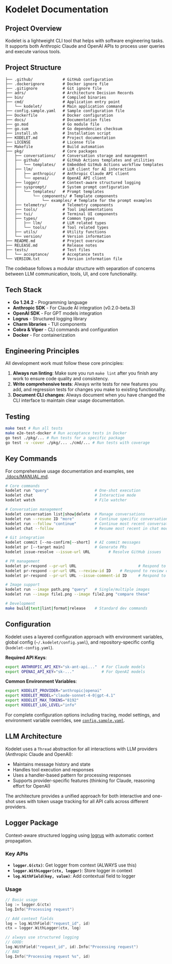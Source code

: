 # Kodelet Documentation

## Project Overview
Kodelet is a lightweight CLI tool that helps with software engineering tasks. It supports both Anthropic Claude and OpenAI APIs to process user queries and execute various tools.

## Project Structure
```
├── .github/             # GitHub configuration
├── .dockerignore        # Docker ignore file
├── .gitignore           # Git ignore file
├── adrs/                # Architecture Decision Records
├── bin/                 # Compiled binaries
├── cmd/                 # Application entry point
│   └── kodelet/         # Main application command
├── config.sample.yaml   # Sample configuration file
├── Dockerfile           # Docker configuration
├── docs/                # Documentation files
├── go.mod               # Go module file
├── go.sum               # Go dependencies checksum
├── install.sh           # Installation script
├── KODELET.md           # Project documentation
├── LICENSE              # License file
├── Makefile             # Build automation
├── pkg/                 # Core packages
│   ├── conversations/   # Conversation storage and management
│   ├── github/          # GitHub Actions templates and utilities
│   │   └── templates/   # Embedded GitHub Actions workflow templates
│   ├── llm/             # LLM client for AI interactions
│   │   ├── anthropic/   # Anthropic Claude API client
│   │   └── openai/      # OpenAI API client
│   ├── logger/          # Context-aware structured logging
│   ├── sysprompt/       # System prompt configuration
│   │   └── templates/   # Prompt templates
│   │       └── components/ # Template components
│   │           └── examples/ # Template for the prompt examples
│   ├── telemetry/       # Telemetry components
│   ├── tools/           # Tool implementations
│   ├── tui/             # Terminal UI components
│   ├── types/           # Common types
│   │   ├── llm/         # LLM related types
│   │   └── tools/       # Tool related types
│   ├── utils/           # Utility functions
│   └── version/         # Version information
├── README.md            # Project overview
├── RELEASE.md           # Release notes
├── tests/               # Test files
│   └── acceptance/      # Acceptance tests
└── VERSION.txt          # Version information file
```

The codebase follows a modular structure with separation of concerns between LLM communication, tools, UI, and core functionality.

## Tech Stack
- **Go 1.24.2** - Programming language
- **Anthropic SDK** - For Claude AI integration (v0.2.0-beta.3)
- **OpenAI SDK** - For GPT models integration
- **Logrus** - Structured logging library
- **Charm libraries** - TUI components
- **Cobra & Viper** - CLI commands and configuration
- **Docker** - For containerization

## Engineering Principles

All development work must follow these core principles:

1. **Always run linting**: Make sure you run `make lint` after you finish any work to ensure code quality and consistency.
2. **Write comprehensive tests**: Always write tests for new features you add, and regression tests for changes you make to existing functionality.
3. **Document CLI changes**: Always document when you have changed the CLI interface to maintain clear usage documentation.

## Testing

```bash
make test # Run all tests
make e2e-test-docker # Run acceptance tests in Docker
go test ./pkg/... # Run tests for a specific package
go test -v -cover ./pkg/... ./cmd/... # Run tests with coverage
```

## Key Commands

For comprehensive usage documentation and examples, see [./docs/MANUAL.md](./docs/MANUAL.md).

```bash
# Core commands
kodelet run "query"                    # One-shot execution
kodelet chat                           # Interactive mode
kodelet watch                          # File watcher

# Conversation management
kodelet conversation list|show|delete  # Manage conversations
kodelet run --resume ID "more"         # Continue specific conversation
kodelet run --follow "continue"        # Continue most recent conversation
kodelet chat --follow                  # Resume most recent in chat mode

# Git integration
kodelet commit [--no-confirm|--short]  # AI commit messages
kodelet pr [--target main]             # Generate PRs
kodelet issue-resolve --issue-url URL        # Resolve GitHub issues

# PR management
kodelet pr-respond --pr-url URL                           # Respond to latest @kodelet mention
kodelet pr-respond --pr-url URL --review-id ID    # Respond to review comment
kodelet pr-respond --pr-url URL --issue-comment-id ID     # Respond to issue comment

# Image support
kodelet run --image path.png "query"   # Single/multiple images
kodelet run --image file1.png --image file2.png "compare these"

# Development
make build|test|lint|format|release    # Standard dev commands
```

## Configuration

Kodelet uses a layered configuration approach with environment variables, global config (`~/.kodelet/config.yaml`), and repository-specific config (`kodelet-config.yaml`).

**Required API Keys**:
```bash
export ANTHROPIC_API_KEY="sk-ant-api..."  # For Claude models
export OPENAI_API_KEY="sk-..."            # For OpenAI models
```

**Common Environment Variables**:
```bash
export KODELET_PROVIDER="anthropic|openai"
export KODELET_MODEL="claude-sonnet-4-0|gpt-4.1"
export KODELET_MAX_TOKENS="8192"
export KODELET_LOG_LEVEL="info"
```

For complete configuration options including tracing, model settings, and environment variable overrides, see [`config.sample.yaml`](./config.sample.yaml).

## LLM Architecture

Kodelet uses a `Thread` abstraction for all interactions with LLM providers (Anthropic Claude and OpenAI):
- Maintains message history and state
- Handles tool execution and responses
- Uses a handler-based pattern for processing responses
- Supports provider-specific features (thinking for Claude, reasoning effort for OpenAI)

The architecture provides a unified approach for both interactive and one-shot uses with token usage tracking for all API calls across different providers.

## Logger Package

Context-aware structured logging using [logrus](https://github.com/sirupsen/logrus) with automatic context propagation.

### Key APIs
- **`logger.G(ctx)`**: Get logger from context (ALWAYS use this)
- **`logger.WithLogger(ctx, logger)`**: Store logger in context
- **`log.WithField(key, value)`**: Add contextual field to logger

### Usage
```go
// Basic usage
log := logger.G(ctx)
log.Info("Processing request")

// Add context fields
log = log.WithField("request_id", id)
ctx = logger.WithLogger(ctx, log)

// always use structured logging
// GOOD:
log.WithField("request_id", id).Info("Processing request")
// BAD
log.Info("Processing request %s", id)
```
